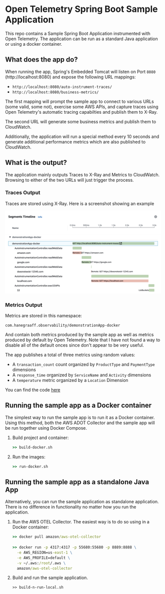 # Open Telemetry Spring Boot Sample Application
This repo contains a Sample Spring Boot Application instrumented with Open Telemetry. The application can be run as a standard Java application or using a docker container.

## What does the app do?
When running the app, Spring's Embedded Tomcat will listen on Port `8080` (http://localhost:8080) and expose the following URL mappings:

* `http://localhost:8080/auto-instrument-traces/`
* `http://localhost:8080/business-metrics/`

The first mapping will prompt the sample app to connect to various URLs (some valid, some not), exercise some AWS APIs, and capture traces using Open Telemetry's automatic tracing capabilties and publish them to X-Ray.

The second URL will generate some business metrics and publish them to CloudWatch.

Additionally, the application will run a special method every 10 seconds and generate additional performance metrics which are also published to CloudWatch.

## What is the output?
The application mainly outputs Traces to X-Ray and Metrics to CloudWatch. Browsing to either of the two URLs will just trigger the process.

### Traces Output
Traces are stored using X-Ray. Here is a screenshot showing an example

![Example Trace](doc/auto-instrumented-trace.png)

### Metrics Output
Metrics are stored in this namespace:

```
com.hanegraaff.observability/demonstrationApp-docker
```

And contain both metrics produced by the sample app as well as metrics produced by default by Open Telemetry. Note that I have not found a way to disable all of the default onces since don't appear to be very useful.

The app publishes a total of three metrics using random values:

* A `transaction_count` count organized by `ProductType` and `PaymentType` dimensions
* A `response_time` organized by `ServiceName` and `Activity` dimensions
* A `temperature` metric organized by a `Location` Dimension

You can find the code [here](/java-open-telemetry/src/main/java/com/observability/demonstrationApp/controllers/ManualInstrumentationController.java)

## Running the sample app as a Docker container
The simplest way to run the sample app is to run it as a Docker container. Using this method, both the AWS ADOT Collector and the sample app will be run together using Docker Compose.

1. Build project and container:

    ```cmd
    >> build-docker.sh
    ```

2. Run the images:
    ```cmd
    >> run-docker.sh
    ```

## Running the sample app as a standalone Java App
Alternatively, you can run the sample application as standalone application. There is no difference in functionality no matter how you run the application.

1. Run the AWS OTEL Collector. The easiest way is to do so using in a Docker container:

    ```cmd
    >> docker pull amazon/aws-otel-collector

    >> docker run -p 4317:4317 -p 55680:55680 -p 8889:8888 \
      -e AWS_REGION=us-east-1 \
      -e AWS_PROFILE=default \
      -v ~/.aws:/root/.aws \
      amazon/aws-otel-collector
    ```

2. Build and run the sample application.

    ```
    >> build-n-run-local.sh
    ```

